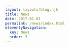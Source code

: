 ```yaml
---
layout: layouts/blog.njk
title: News
date: 2017-01-01
permalink: /news/index.html
eleventyNavigation:
  key: News
  order: 3
---
```

